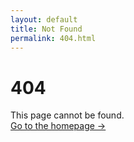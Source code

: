 ```yaml
---
layout: default
title: Not Found
permalink: 404.html
---
```

<h1>404</h1>
<p>This page cannot be found.<br><a href="/">Go to the homepage &rarr;</a></p>
